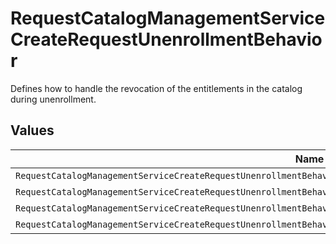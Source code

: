 # RequestCatalogManagementServiceCreateRequestUnenrollmentBehavior

Defines how to handle the revocation of the entitlements in the catalog during unenrollment.


## Values

| Name                                                                                                                  | Value                                                                                                                 |
| --------------------------------------------------------------------------------------------------------------------- | --------------------------------------------------------------------------------------------------------------------- |
| `RequestCatalogManagementServiceCreateRequestUnenrollmentBehaviorRequestCatalogUnenrollmentBehaviorUnspecified`       | REQUEST_CATALOG_UNENROLLMENT_BEHAVIOR_UNSPECIFIED                                                                     |
| `RequestCatalogManagementServiceCreateRequestUnenrollmentBehaviorRequestCatalogUnenrollmentBehaviorLeaveAccessAsIs`   | REQUEST_CATALOG_UNENROLLMENT_BEHAVIOR_LEAVE_ACCESS_AS_IS                                                              |
| `RequestCatalogManagementServiceCreateRequestUnenrollmentBehaviorRequestCatalogUnenrollmentBehaviorRevokeAll`         | REQUEST_CATALOG_UNENROLLMENT_BEHAVIOR_REVOKE_ALL                                                                      |
| `RequestCatalogManagementServiceCreateRequestUnenrollmentBehaviorRequestCatalogUnenrollmentBehaviorRevokeUnjustified` | REQUEST_CATALOG_UNENROLLMENT_BEHAVIOR_REVOKE_UNJUSTIFIED                                                              |